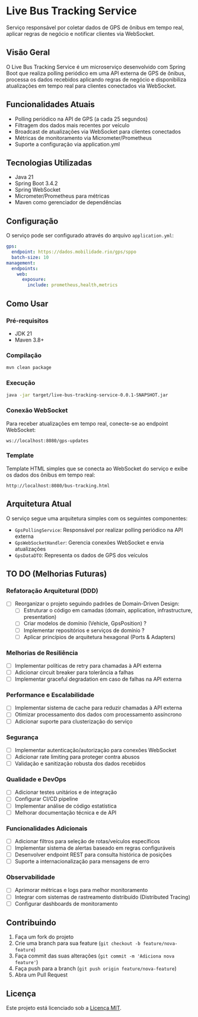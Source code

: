# Live Bus Tracking Service

Serviço responsável por coletar dados de GPS de ônibus em tempo real, aplicar regras de negócio e notificar clientes via WebSocket.

## Visão Geral

O Live Bus Tracking Service é um microserviço desenvolvido com Spring Boot que realiza polling periódico em uma API externa de GPS de ônibus, processa os dados recebidos aplicando regras de negócio e disponibiliza atualizações em tempo real para clientes conectados via WebSocket.

## Funcionalidades Atuais

- Polling periódico na API de GPS (a cada 25 segundos)
- Filtragem dos dados mais recentes por veículo 
- Broadcast de atualizações via WebSocket para clientes conectados
- Métricas de monitoramento via Micrometer/Prometheus
- Suporte a configuração via application.yml

## Tecnologias Utilizadas

- Java 21
- Spring Boot 3.4.2
- Spring WebSocket
- Micrometer/Prometheus para métricas 
- Maven como gerenciador de dependências 

## Configuração 

O serviço pode ser configurado através do arquivo `application.yml`:

```yaml
gps:
  endpoint: https://dados.mobilidade.rio/gps/sppo
  batch-size: 10
management:
  endpoints:
    web:
      exposure:
        include: prometheus,health,metrics
```

## Como Usar

### Pré-requisitos 

- JDK 21
- Maven 3.8+

### Compilação 

```bash
mvn clean package
```

### Execução 

```bash
java -jar target/live-bus-tracking-service-0.0.1-SNAPSHOT.jar
```

### Conexão WebSocket

Para receber atualizações em tempo real, conecte-se ao endpoint WebSocket:

```
ws://localhost:8080/gps-updates
```

### Template

Template HTML simples que se conecta ao WebSocket do serviço e exibe os dados dos ônibus em tempo real:

```
http://localhost:8080/bus-tracking.html
```

## Arquitetura Atual

O serviço segue uma arquitetura simples com os seguintes componentes:

- `GpsPollingService`: Responsável por realizar polling periódico na API externa
- `GpsWebSocketHandler`: Gerencia conexões WebSocket e envia atualizações 
- `GpsDataDTO`: Representa os dados de GPS dos veículos 

## TO DO (Melhorias Futuras)

### Refatoração Arquitetural (DDD)

- [ ] Reorganizar o projeto seguindo padrões de Domain-Driven Design:
  - [ ] Estruturar o código em camadas (domain, application, infrastructure, presentation)
  - [ ] Criar modelos de domínio (Vehicle, GpsPosition) ?
  - [ ] Implementar repositórios e serviços de domínio ?
  - [ ] Aplicar princípios de arquitetura hexagonal (Ports & Adapters)

### Melhorias de Resiliência 

- [ ] Implementar políticas de retry para chamadas à API externa
- [ ] Adicionar circuit breaker para tolerância a falhas
- [ ] Implementar graceful degradation em caso de falhas na API externa

### Performance e Escalabilidade

- [ ] Implementar sistema de cache para reduzir chamadas à  API externa
- [ ] Otimizar processamento dos dados com processamento assíncrono 
- [ ] Adicionar suporte para clusterização do serviço 

### Segurança 

- [ ] Implementar autenticação/autorização para conexões WebSocket
- [ ] Adicionar rate limiting para proteger contra abusos
- [ ] Validação e sanitização robusta dos dados recebidos

### Qualidade e DevOps

- [ ] Adicionar testes unitários e de integração 
- [ ] Configurar CI/CD pipeline
- [ ] Implementar análise de código estatística 
- [ ] Melhorar documentação técnica e de API

### Funcionalidades Adicionais

- [ ] Adicionar filtros para seleção de rotas/veículos específicos 
- [ ] Implementar sistema de alertas baseado em regras configuráveis
- [ ] Desenvolver endpoint REST para consulta histórica de posições 
- [ ] Suporte a internacionalização para mensagens de erro

### Observabilidade

- [ ] Aprimorar métricas e logs para melhor monitoramento
- [ ] Integrar com sistemas de rastreamento distribuído (Distributed Tracing)
- [ ] Configurar dashboards de monitoramento

## Contribuindo

1. Faça um fork do projeto
2. Crie uma branch para sua feature (`git checkout -b feature/nova-feature`)
3. Faça commit das suas alterações (`git commit -m 'Adiciona nova feature'`)
4. Faça push para a branch (`git push origin feature/nova-feature`)
5. Abra um Pull Request

## Licença 

Este projeto está licenciado sob a [Licença MIT](LICENSE).
